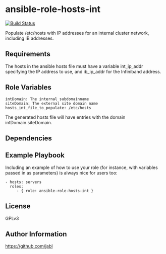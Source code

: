 ansible-role-hosts-int
======================

[![Build Status](https://travis-ci.org/jabl/ansible-role-hosts-int.svg?branch=master)](https://travis-ci.org/jabl/ansible-role-hosts-int)

Populate /etc/hosts with IP addresses for an internal cluster network, including IB addresses.

Requirements
------------

The hosts in the ansible hosts file must have a variable int_ip_addr
specifying the IP address to use, and ib_ip_addr for the Infiniband
address.

Role Variables
--------------

	intDomain: The internal subdomainname
	siteDomain: The external site domain name
	hosts_int_file_to_populate: /etc/hosts

The generated hosts file will have entries with the domain intDomain.siteDomain.

Dependencies
------------


Example Playbook
----------------

Including an example of how to use your role (for instance, with variables passed in as parameters) is always nice for users too:

    - hosts: servers
      roles:
         - { role: ansible-role-hosts-int }

License
-------

GPLv3

Author Information
------------------

https://github.com/jabl
